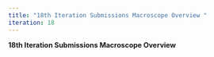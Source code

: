 ```yaml
---
title: "18th Iteration Submissions Macroscope Overview "
iteration: 18
---
```

**18th Iteration Submissions Macroscope Overview**